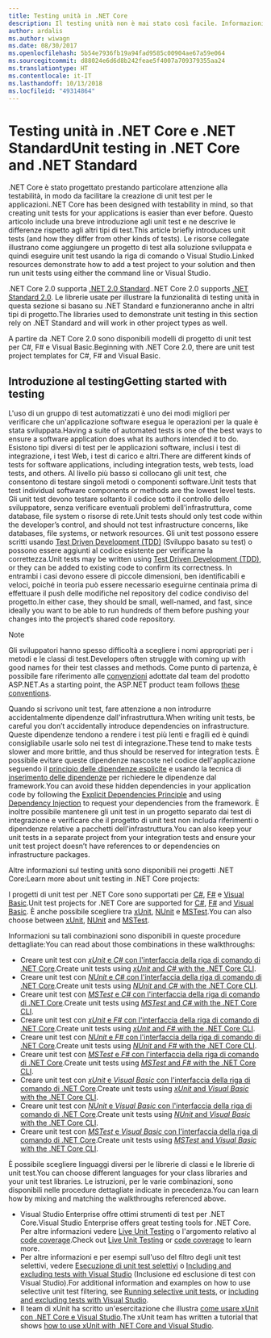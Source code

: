 ```yaml
---
title: Testing unità in .NET Core
description: Il testing unità non è mai stato così facile. Informazioni su come usare il testing unità nei progetti .NET Core e .NET Standard.
author: ardalis
ms.author: wiwagn
ms.date: 08/30/2017
ms.openlocfilehash: 5b54e7936fb19a94fad9585c00904ae67a59e064
ms.sourcegitcommit: d88024e6d6d8b242feae5f4007a709379355aa24
ms.translationtype: HT
ms.contentlocale: it-IT
ms.lasthandoff: 10/13/2018
ms.locfileid: "49314864"
---
```

# <a name="unit-testing-in-net-core-and-net-standard"></a><span data-ttu-id="9e178-104">Testing unità in .NET Core e .NET Standard</span><span class="sxs-lookup"><span data-stu-id="9e178-104">Unit testing in .NET Core and .NET Standard</span></span>

<span data-ttu-id="9e178-105">.NET Core è stato progettato prestando particolare attenzione alla testabilità, in modo da facilitare la creazione di unit test per le applicazioni.</span><span class="sxs-lookup"><span data-stu-id="9e178-105">.NET Core has been designed with testability in mind, so that creating unit tests for your applications is easier than ever before.</span></span> <span data-ttu-id="9e178-106">Questo articolo include una breve introduzione agli unit test e ne descrive le differenze rispetto agli altri tipi di test.</span><span class="sxs-lookup"><span data-stu-id="9e178-106">This article briefly introduces unit tests (and how they differ from other kinds of tests).</span></span> <span data-ttu-id="9e178-107">Le risorse collegate illustrano come aggiungere un progetto di test alla soluzione sviluppata e quindi eseguire unit test usando la riga di comando o Visual Studio.</span><span class="sxs-lookup"><span data-stu-id="9e178-107">Linked resources demonstrate how to add a test project to your solution and then run unit tests using either the command line or Visual Studio.</span></span>

<span data-ttu-id="9e178-108">.NET Core 2.0 supporta [.NET 2.0 Standard](../../standard/net-standard.md).</span><span class="sxs-lookup"><span data-stu-id="9e178-108">.NET Core 2.0 supports [.NET Standard 2.0](../../standard/net-standard.md).</span></span> <span data-ttu-id="9e178-109">Le librerie usate per illustrare la funzionalità di testing unità in questa sezione si basano su .NET Standard e funzioneranno anche in altri tipi di progetto.</span><span class="sxs-lookup"><span data-stu-id="9e178-109">The libraries used to demonstrate unit testing in this section rely on .NET Standard and will work in other project types as well.</span></span>

<span data-ttu-id="9e178-110">A partire da .NET Core 2.0 sono disponibili modelli di progetto di unit test per C#, F# e Visual Basic.</span><span class="sxs-lookup"><span data-stu-id="9e178-110">Beginning with .NET Core 2.0, there are unit test project templates for C#, F# and Visual Basic.</span></span>

## <a name="getting-started-with-testing"></a><span data-ttu-id="9e178-111">Introduzione al testing</span><span class="sxs-lookup"><span data-stu-id="9e178-111">Getting started with testing</span></span>

<span data-ttu-id="9e178-112">L'uso di un gruppo di test automatizzati è uno dei modi migliori per verificare che un'applicazione software esegua le operazioni per la quale è stata sviluppata.</span><span class="sxs-lookup"><span data-stu-id="9e178-112">Having a suite of automated tests is one of the best ways to ensure a software application does what its authors intended it to do.</span></span> <span data-ttu-id="9e178-113">Esistono tipi diversi di test per le applicazioni software, inclusi i test di integrazione, i test Web, i test di carico e altri.</span><span class="sxs-lookup"><span data-stu-id="9e178-113">There are different kinds of tests for software applications, including integration tests, web tests, load tests, and others.</span></span> <span data-ttu-id="9e178-114">Al livello più basso si collocano gli unit test, che consentono di testare singoli metodi o componenti software.</span><span class="sxs-lookup"><span data-stu-id="9e178-114">Unit tests that test individual software components or methods are the lowest level tests.</span></span> <span data-ttu-id="9e178-115">Gli unit test devono testare soltanto il codice sotto il controllo dello sviluppatore, senza verificare eventuali problemi dell'infrastruttura, come database, file system o risorse di rete.</span><span class="sxs-lookup"><span data-stu-id="9e178-115">Unit tests should only test code within the developer’s control, and should not test infrastructure concerns, like databases, file systems, or network resources.</span></span> <span data-ttu-id="9e178-116">Gli unit test possono essere scritti usando [Test Driven Development (TDD)](https://deviq.com/test-driven-development/) (Sviluppo basato su test) o possono essere aggiunti al codice esistente per verificarne la correttezza.</span><span class="sxs-lookup"><span data-stu-id="9e178-116">Unit tests may be written using [Test Driven Development (TDD)](https://deviq.com/test-driven-development/), or they can be added to existing code to confirm its correctness.</span></span> <span data-ttu-id="9e178-117">In entrambi i casi devono essere di piccole dimensioni, ben identificabili e veloci, poiché in teoria può essere necessario eseguirne centinaia prima di effettuare il push delle modifiche nel repository del codice condiviso del progetto.</span><span class="sxs-lookup"><span data-stu-id="9e178-117">In either case, they should be small, well-named, and fast, since ideally you want to be able to run hundreds of them before pushing your changes into the project’s shared code repository.</span></span>

> [!NOTE]
> <span data-ttu-id="9e178-118">Gli sviluppatori hanno spesso difficoltà a scegliere i nomi appropriati per i metodi e le classi di test.</span><span class="sxs-lookup"><span data-stu-id="9e178-118">Developers often struggle with coming up with good names for their test classes and methods.</span></span> <span data-ttu-id="9e178-119">Come punto di partenza, è possibile fare riferimento alle [convenzioni](https://github.com/aspnet/Home/wiki/Engineering-guidelines#unit-tests-and-functional-tests) adottate dal team del prodotto ASP.NET.</span><span class="sxs-lookup"><span data-stu-id="9e178-119">As a starting point, the ASP.NET product team follows [these conventions](https://github.com/aspnet/Home/wiki/Engineering-guidelines#unit-tests-and-functional-tests).</span></span>

<span data-ttu-id="9e178-120">Quando si scrivono unit test, fare attenzione a non introdurre accidentalmente dipendenze dall'infrastruttura.</span><span class="sxs-lookup"><span data-stu-id="9e178-120">When writing unit tests, be careful you don’t accidentally introduce dependencies on infrastructure.</span></span> <span data-ttu-id="9e178-121">Queste dipendenze tendono a rendere i test più lenti e fragili ed è quindi consigliabile usarle solo nei test di integrazione.</span><span class="sxs-lookup"><span data-stu-id="9e178-121">These tend to make tests slower and more brittle, and thus should be reserved for integration tests.</span></span> <span data-ttu-id="9e178-122">È possibile evitare queste dipendenze nascoste nel codice dell'applicazione seguendo il [principio delle dipendenze esplicite](https://deviq.com/explicit-dependencies-principle/) e usando la tecnica di [inserimento delle dipendenze](/aspnet/core/fundamentals/dependency-injection) per richiedere le dipendenze dal framework.</span><span class="sxs-lookup"><span data-stu-id="9e178-122">You can avoid these hidden dependencies in your application code by following the [Explicit Dependencies Principle](https://deviq.com/explicit-dependencies-principle/) and using [Dependency Injection](/aspnet/core/fundamentals/dependency-injection) to request your dependencies from the framework.</span></span> <span data-ttu-id="9e178-123">È inoltre possibile mantenere gli unit test in un progetto separato dai test di integrazione e verificare che il progetto di unit test non includa riferimenti o dipendenze relative a pacchetti dell'infrastruttura.</span><span class="sxs-lookup"><span data-stu-id="9e178-123">You can also keep your unit tests in a separate project from your integration tests and ensure your unit test project doesn’t have references to or dependencies on infrastructure packages.</span></span>

<span data-ttu-id="9e178-124">Altre informazioni sul testing unità sono disponibili nei progetti .NET Core:</span><span class="sxs-lookup"><span data-stu-id="9e178-124">Learn more about unit testing in .NET Core projects:</span></span>

<span data-ttu-id="9e178-125">I progetti di unit test per .NET Core sono supportati per [C#](../../csharp/index.md), [F#](../../fsharp/index.md) e [Visual Basic](../../visual-basic/index.md).</span><span class="sxs-lookup"><span data-stu-id="9e178-125">Unit test projects for .NET Core are supported for [C#](../../csharp/index.md), [F#](../../fsharp/index.md) and [Visual Basic](../../visual-basic/index.md).</span></span> <span data-ttu-id="9e178-126">È anche possibile scegliere tra [xUnit](https://xunit.github.io), [NUnit](https://nunit.org) e [MSTest](https://github.com/Microsoft/vstest-docs).</span><span class="sxs-lookup"><span data-stu-id="9e178-126">You can also choose between [xUnit](https://xunit.github.io), [NUnit](https://nunit.org) and [MSTest](https://github.com/Microsoft/vstest-docs).</span></span>

<span data-ttu-id="9e178-127">Informazioni su tali combinazioni sono disponibili in queste procedure dettagliate:</span><span class="sxs-lookup"><span data-stu-id="9e178-127">You can read about those combinations in these walkthroughs:</span></span>

* <span data-ttu-id="9e178-128">Creare unit test con [*xUnit* e *C#* con l'interfaccia della riga di comando di .NET Core](unit-testing-with-dotnet-test.md).</span><span class="sxs-lookup"><span data-stu-id="9e178-128">Create unit tests using [*xUnit* and *C#* with the .NET Core CLI](unit-testing-with-dotnet-test.md).</span></span>
* <span data-ttu-id="9e178-129">Creare unit test con [*NUnit* e *C#* con l'interfaccia della riga di comando di .NET Core](unit-testing-with-nunit.md).</span><span class="sxs-lookup"><span data-stu-id="9e178-129">Create unit tests using [*NUnit* and *C#* with the .NET Core CLI](unit-testing-with-nunit.md).</span></span>
* <span data-ttu-id="9e178-130">Creare unit test con [*MSTest* e *C#* con l'interfaccia della riga di comando di .NET Core](unit-testing-with-mstest.md).</span><span class="sxs-lookup"><span data-stu-id="9e178-130">Create unit tests using [*MSTest* and *C#* with the .NET Core CLI](unit-testing-with-mstest.md).</span></span>
* <span data-ttu-id="9e178-131">Creare unit test con [*xUnit* e *F#* con l'interfaccia della riga di comando di .NET Core](unit-testing-fsharp-with-dotnet-test.md).</span><span class="sxs-lookup"><span data-stu-id="9e178-131">Create unit tests using [*xUnit* and *F#* with the .NET Core CLI](unit-testing-fsharp-with-dotnet-test.md).</span></span>
* <span data-ttu-id="9e178-132">Creare unit test con [*NUnit* e *F#* con l'interfaccia della riga di comando di .NET Core](unit-testing-fsharp-with-nunit.md).</span><span class="sxs-lookup"><span data-stu-id="9e178-132">Create unit tests using [*NUnit* and *F#* with the .NET Core CLI](unit-testing-fsharp-with-nunit.md).</span></span>
* <span data-ttu-id="9e178-133">Creare unit test con [*MSTest* e *F#* con l'interfaccia della riga di comando di .NET Core](unit-testing-fsharp-with-mstest.md).</span><span class="sxs-lookup"><span data-stu-id="9e178-133">Create unit tests using [*MSTest* and *F#* with the .NET Core CLI](unit-testing-fsharp-with-mstest.md).</span></span>
* <span data-ttu-id="9e178-134">Creare unit test con [*xUnit* e *Visual Basic* con l'interfaccia della riga di comando di .NET Core](unit-testing-visual-basic-with-dotnet-test.md).</span><span class="sxs-lookup"><span data-stu-id="9e178-134">Create unit tests using [*xUnit* and *Visual Basic* with the .NET Core CLI](unit-testing-visual-basic-with-dotnet-test.md).</span></span>
* <span data-ttu-id="9e178-135">Creare unit test con [*NUnit* e *Visual Basic* con l'interfaccia della riga di comando di .NET Core](unit-testing-visual-basic-with-nunit.md).</span><span class="sxs-lookup"><span data-stu-id="9e178-135">Create unit tests using [*NUnit* and *Visual Basic* with the .NET Core CLI](unit-testing-visual-basic-with-nunit.md).</span></span>
* <span data-ttu-id="9e178-136">Creare unit test con [*MSTest* e *Visual Basic* con l'interfaccia della riga di comando di .NET Core](unit-testing-visual-basic-with-mstest.md).</span><span class="sxs-lookup"><span data-stu-id="9e178-136">Create unit tests using [*MSTest* and *Visual Basic* with the .NET Core CLI](unit-testing-visual-basic-with-mstest.md).</span></span>

<span data-ttu-id="9e178-137">È possibile scegliere linguaggi diversi per le librerie di classi e le librerie di unit test.</span><span class="sxs-lookup"><span data-stu-id="9e178-137">You can choose different languages for your class libraries and your unit test libraries.</span></span> <span data-ttu-id="9e178-138">Le istruzioni, per le varie combinazioni, sono disponibili nelle procedure dettagliate indicate in precedenza.</span><span class="sxs-lookup"><span data-stu-id="9e178-138">You can learn how by mixing and matching the walkthroughs referenced above.</span></span>

* <span data-ttu-id="9e178-139">Visual Studio Enterprise offre ottimi strumenti di test per .NET Core.</span><span class="sxs-lookup"><span data-stu-id="9e178-139">Visual Studio Enterprise offers great testing tools for .NET Core.</span></span> <span data-ttu-id="9e178-140">Per altre informazioni vedere [Live Unit Testing](/visualstudio/test/live-unit-testing) o l'argomento relativo al [code coverage](https://github.com/Microsoft/vstest-docs/blob/master/docs/analyze.md#working-with-code-coverage).</span><span class="sxs-lookup"><span data-stu-id="9e178-140">Check out [Live Unit Testing](/visualstudio/test/live-unit-testing) or [code coverage](https://github.com/Microsoft/vstest-docs/blob/master/docs/analyze.md#working-with-code-coverage) to learn more.</span></span>
* <span data-ttu-id="9e178-141">Per altre informazioni e per esempi sull'uso del filtro degli unit test selettivi, vedere [Esecuzione di unit test selettivi](selective-unit-tests.md) o [Including and excluding tests with Visual Studio](/visualstudio/test/live-unit-testing#include-and-exclude-test-projects-and-test-methods) (Inclusione ed esclusione di test con Visual Studio).</span><span class="sxs-lookup"><span data-stu-id="9e178-141">For additional information and examples on how to use selective unit test filtering, see [Running selective unit tests](selective-unit-tests.md), or [including and excluding tests with Visual Studio](/visualstudio/test/live-unit-testing#include-and-exclude-test-projects-and-test-methods).</span></span>
* <span data-ttu-id="9e178-142">Il team di xUnit ha scritto un'esercitazione che illustra [come usare xUnit con .NET Core e Visual Studio](https://xunit.github.io/docs/getting-started-dotnet-core.html).</span><span class="sxs-lookup"><span data-stu-id="9e178-142">The xUnit team has written a tutorial that shows [how to use xUnit with .NET Core and Visual Studio](https://xunit.github.io/docs/getting-started-dotnet-core.html).</span></span>
